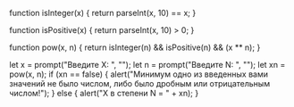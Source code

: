function isInteger(x) {
    return parseInt(x, 10) == x;
}

function isPositive(x) {
    return parseInt(x, 10) > 0;
}

function pow(x, n) {
    return isInteger(n) && isPositive(n) && (x ** n);
}

let x = prompt("Введите X: ", "");
let n = prompt("Введите N: ", "");
let xn = pow(x, n);
if (xn == false) {
    alert("Минимум одно из введенных вами значений не было числом, либо было дробным или отрицательным числом!");
} else {
    alert("X в степени N = " + xn);
}
